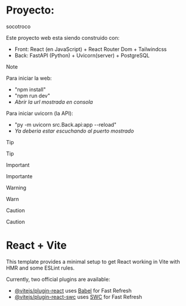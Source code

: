 # Proyecto:

socotroco

Este proyecto web esta siendo construido con:

- Front: React (en JavaScript) + React Router Dom + Tailwindcss
- Back: FastAPI (Python) + Uvicorn(server) + PostgreSQL

> [!NOTE]
> Para iniciar la web:
>
> - "npm install"
> - "npm run dev"
> - _*Abrir la url mostrada en consola*_
>
> Para iniciar uvicorn (la API):
>
> - "py -m uvicorn src.Back.api:app --reload"
> - *Ya deberia estar escuchando al puerto mostrado*

> [!TIP]
> Tip

> [!IMPORTANT]
> Importante

> [!WARNING]
> Warn

> [!CAUTION]
> Caution

# React + Vite

This template provides a minimal setup to get React working in Vite with HMR and some ESLint rules.

Currently, two official plugins are available:

- [@vitejs/plugin-react](https://github.com/vitejs/vite-plugin-react/blob/main/packages/plugin-react/README.md) uses [Babel](https://babeljs.io/) for Fast Refresh
- [@vitejs/plugin-react-swc](https://github.com/vitejs/vite-plugin-react-swc) uses [SWC](https://swc.rs/) for Fast Refresh
